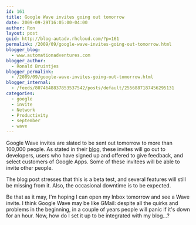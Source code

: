 ```yaml
---
id: 161
title: Google Wave invites going out tomorrow
date: 2009-09-29T16:05:00-04:00
author: Ron
layout: post
guid: http://blog-autadv.rhcloud.com/?p=161
permalink: /2009/09/google-wave-invites-going-out-tomorrow.html
blogger_blog:
  - www.automationadventures.com
blogger_author:
  - Ronald Bruintjes
blogger_permalink:
  - /2009/09/google-wave-invites-going-out-tomorrow.html
blogger_internal:
  - /feeds/8074648837853537542/posts/default/2556887187456295131
categories:
  - google
  - invite
  - Network
  - Productivity
  - september
  - wave
---
```

Google Wave invites are slated to be sent out tomorrow to more than 100,000 people. As stated in their <a href="http://googleblog.blogspot.com/2009/09/surfs-up-wednesday-google-wave-update.html" target="_blank">blog</a>, these invites will go out to developers, users who have signed up and offered to give feedback, and select customers of Google Apps. Some of these invitees will be able to invite other people.

The blog post stresses that this is a beta test, and several features will still be missing from it. Also, the occasional downtime is to be expected.

Be that as it may, I'm hoping I can open my Inbox tomorrow and see a Wave invite. I think Google Wave may be like GMail: despite all the quirks and problems in the beginning, in a couple of years people will panic if it's down for an hour. Now, how do I set it up to be integrated with my blog...?